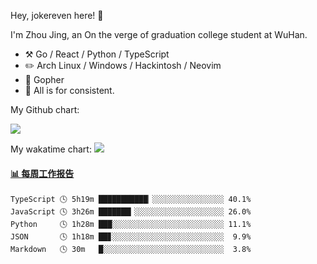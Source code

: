 Hey, jokereven here! 👋

I'm Zhou Jing, an On the verge of graduation college student at WuHan.

-   :hammer_and_pick: Go / React / Python / TypeScript
-   :pencil2: Arch Linux / Windows / Hackintosh / Neovim
-   :seedling: Gopher
-   :thought_balloon: All is for consistent.

My Github chart:

![](https://ghchart.rshah.org/JonnieWayy)

My wakatime chart:
![](https://wakatime.com/share/@jokereven/1679dc82-4bf9-4b63-9203-390d608503de.png)

<!-- waka-box start -->
#### <a href="https://gist.github.com/9f8118785e2d128d746db5f61b0e0a2a" target="_blank">📊 每周工作报告</a>
```text
TypeScript 🕓 5h19m ███████████▏░░░░░░░░░░░░░░░░ 40.1%
JavaScript 🕓 3h26m ███████▎░░░░░░░░░░░░░░░░░░░░ 26.0%
Python     🕓 1h28m ███░░░░░░░░░░░░░░░░░░░░░░░░░ 11.1%
JSON       🕓 1h18m ██▊░░░░░░░░░░░░░░░░░░░░░░░░░  9.9%
Markdown   🕓 30m   █░░░░░░░░░░░░░░░░░░░░░░░░░░░  3.8%
```
<!-- Powered by https://github.com/journey-ad/waka-box-go . -->
<!-- waka-box end -->
